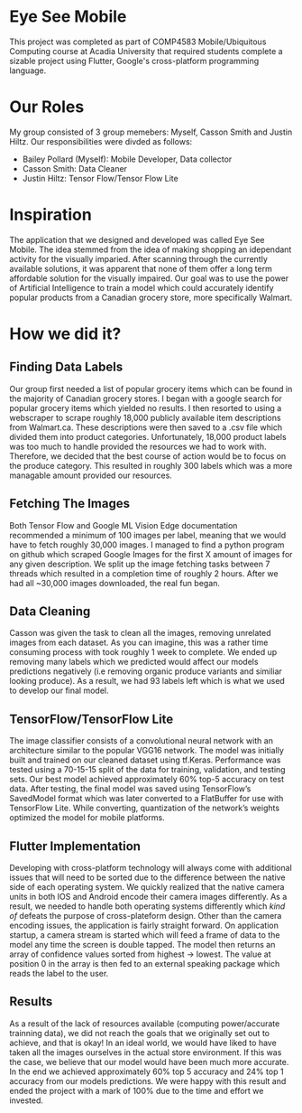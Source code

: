 # Eye See Mobile
This project was completed as part of COMP4583 Mobile/Ubiquitous Computing course at Acadia University that required students complete a sizable project using Flutter, Google's cross-platform programming language. 


# Our Roles
My group consisted of 3 group memebers: Myself, Casson Smith and Justin Hiltz. Our responsibilities were divded as follows:
  - Bailey Pollard (Myself): Mobile Developer, Data collector
  - Casson Smith: Data Cleaner
  - Justin Hiltz: Tensor Flow/Tensor Flow Lite


# Inspiration
The application that we designed and developed was called Eye See Mobile. The idea stemmed from the idea of making shopping an idependant activity for the visually imparied. After scanning through the currently available solutions, it was apparent that none of them offer a long term affordable solution for the visually impaired. Our goal was to use the power of Artificial Intelligence to train a model which could accurately identify popular products from a Canadian grocery store, more specifically Walmart. 


# How we did it?
## Finding Data Labels
Our group first needed a list of popular grocery items which can be found in the majority of Canadian grocery stores. I began with a google search for popular grocery items which yielded no results. I then resorted to using a webscraper to scrape roughly 18,000 publicly available item descriptions from Walmart.ca. These descriptions were then saved to a .csv file which divided them into product categories. 
Unfortunately, 18,000 product labels was too much to handle provided the resources we had to work with. Therefore, we decided that the best course of action would be to focus on the produce category. This resulted in roughly 300 labels which was a more managable amount provided our resources. 


## Fetching The Images
Both Tensor Flow and Google ML Vision Edge documentation recommended a minimum of 100 images per label, meaning that we would have to fetch roughly 30,000 images. I managed to find a python program on github which scraped Google Images for the first X amount of images for any given description. We split up the image fetching tasks between 7 threads which resulted in a completion time of roughly 2 hours. After we had all ~30,000 images downloaded, the real fun began.


## Data Cleaning
Casson was given the task to clean all the images, removing unrelated images from each dataset. As you can imagine, this was a rather time consuming process with took roughly 1 week to complete. We ended up removing many labels which we predicted would affect our models predictions negatively (i.e removing organic produce variants and similiar looking produce). As a result, we had 93 labels left which is what we used to develop our final model.


## TensorFlow/TensorFlow Lite
The image classifier consists of a convolutional neural network with an architecture similar to the popular VGG16 network. The model was initially built and trained on our cleaned dataset using tf.Keras. Performance was tested using a 70-15-15 split  of the data for training, validation, and testing sets. Our best model achieved approximately 60% top-5 accuracy on test data. After testing, the final model was saved using TensorFlow’s SavedModel format which was later converted to a FlatBuffer for use with TensorFlow Lite. While converting, quantization of the network’s weights optimized the model for mobile platforms.


## Flutter Implementation
Developing with cross-platform technology will always come with additional issues that will need to be sorted due to the difference between the native side of each operating system. We quickly realized that the native camera units in both IOS and Android encode their camera images differently. As a result, we needed to handle both operating systems differently which *kind of* defeats the purpose of cross-plateform design. Other than the camera encoding issues, the application is fairly straight forward. On application startup, a camera stream is started which will feed a frame of data to the model any time the screen is double tapped. The model then returns an array of confidence values sorted from highest -> lowest. The value at position 0 in the array is then fed to an external speaking package which reads the label to the user. 


## Results
As a result of the lack of resources available (computing power/accurate trainning data), we did not reach the goals that we originally set out to achieve, and that is okay! In an ideal world, we would have liked to have taken all the images ourselves in the actual store environment. If this was the case, we believe that our model would have been much more accurate. In the end we achieved approximately 60% top 5 accuracy and 24% top 1 accuracy from our models predictions. We were happy with this result and ended the project with a mark of 100% due to the time and effort we invested.
